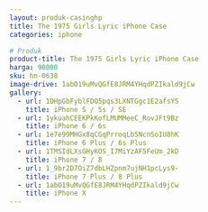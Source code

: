 ```yaml
---
layout: produk-casinghp
title: The 1975 Girls Lyric iPhone Case
categories: iphone

# Produk
product-title: The 1975 Girls Lyric iPhone Case
harga: 90000
sku: hn-0638
image-drive: 1abO19uMvQGfE8JRM4YHqdPZIkald9jCw
gallery:
  - url: 1DHpGbFyblFDO5pqs3LXNTGgc1E2afsYS
    title: iPhone 5 / 5s / SE
  - url: 1ykuahCEEKPkKofLMUMMeeC_RovJFt9Bz
    title: iPhone 6 / 6s
  - url: 1e7e99MHGx8qCGqPrroqLb5NcnSoIU8hK
    title: iPhone 6 Plus / 6s Plus
  - url: 1TMSIdLXsGHyKOS_I7MiYzAF5FeUm_2kD
    title: iPhone 7 / 8
  - url: 1_9br2D7OiZ7dbLHZpnm7ujNH1pcLys9-
    title: iPhone 7 Plus / 8 Plus
  - url: 1abO19uMvQGfE8JRM4YHqdPZIkald9jCw
    title: iPhone X
---
```

